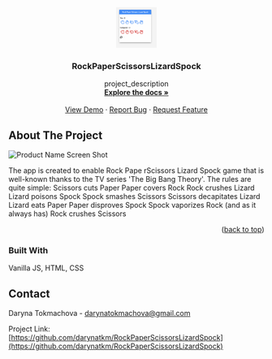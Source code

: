 

<!-- PROJECT LOGO -->
<br />
<div align="center">
  <a href="https://github.com/darynatkm/RockPaperScissorsLizardSpock">
    <img src="spockRockGame.png" alt="Logo" width="80" height="80">
  </a>

<h3 align="center">RockPaperScissorsLizardSpock</h3>

  <p align="center">
    project_description
    <br />
    <a href="https://github.com/darynatkm/RockPaperScissorsLizardSpock"><strong>Explore the docs »</strong></a>
    <br />
    <br />
    <a href="https://github.com/darynatkm/RockPaperScissorsLizardSpock">View Demo</a>
    ·
    <a href="https://github.com/darynatkm/RockPaperScissorsLizardSpock/issues">Report Bug</a>
    ·
    <a href="https://github.com/darynatkm/RockPaperScissorsLizardSpock/issues">Request Feature</a>
  </p>
</div>




<!-- ABOUT THE PROJECT -->
## About The Project

![Product Name Screen Shot](img/RockPaperScissorsLizardSpock.png)

The app is created to enable Rock Pape rScissors Lizard Spock game that is well-known thanks to the TV series 'The Big Bang Theory'. The rules are quite simple: 
    Scissors cuts Paper
    Paper covers Rock
    Rock crushes Lizard
    Lizard poisons Spock
    Spock smashes Scissors
    Scissors decapitates Lizard
    Lizard eats Paper
    Paper disproves Spock
    Spock vaporizes Rock
    (and as it always has) Rock crushes Scissors


<p align="right">(<a href="#readme-top">back to top</a>)</p>



### Built With

Vanilla JS, HTML, CSS


<!-- CONTACT -->
## Contact

Daryna Tokmachova  - darynatokmachova@gmail.com

Project Link: [https://github.com/darynatkm/RockPaperScissorsLizardSpock](https://github.com/darynatkm/RockPaperScissorsLizardSpock)








